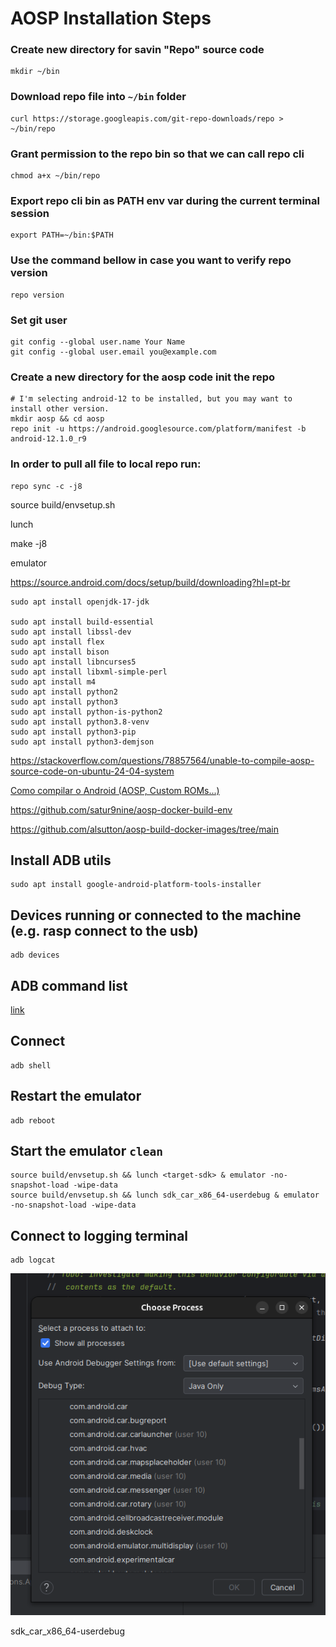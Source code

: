 # AOSP Installation Steps


### Create new directory for savin "Repo" source code
```
mkdir ~/bin
```

### Download repo file into `~/bin` folder
```
curl https://storage.googleapis.com/git-repo-downloads/repo > ~/bin/repo
```

### Grant permission to the repo bin so that we can call repo cli
```
chmod a+x ~/bin/repo
```

### Export repo cli bin as PATH env var during the current terminal session
```
export PATH=~/bin:$PATH
```

### Use the command bellow in case you want to verify repo version 
```
repo version
```

### Set git user
```
git config --global user.name Your Name
git config --global user.email you@example.com
```
### Create a new directory for the aosp code init the repo
```
# I'm selecting android-12 to be installed, but you may want to install other version. 
mkdir aosp && cd aosp
repo init -u https://android.googlesource.com/platform/manifest -b android-12.1.0_r9
```

### In order to pull all file to local repo run:
```
repo sync -c -j8
```



source build/envsetup.sh

lunch

make -j8

emulator

https://source.android.com/docs/setup/build/downloading?hl=pt-br


```
sudo apt install openjdk-17-jdk

sudo apt install build-essential
sudo apt install libssl-dev
sudo apt install flex
sudo apt install bison
sudo apt install libncurses5
sudo apt install libxml-simple-perl
sudo apt install m4
sudo apt install python2
sudo apt install python3
sudo apt install python-is-python2
sudo apt install python3.8-venv
sudo apt install python3-pip
sudo apt install python3-demjson
```


https://stackoverflow.com/questions/78857564/unable-to-compile-aosp-source-code-on-ubuntu-24-04-system



[Como compilar o Android (AOSP, Custom ROMs...)](https://www.youtube.com/watch?v=vX8t9l8gnT0)


https://github.com/satur9nine/aosp-docker-build-env


https://github.com/alsutton/aosp-build-docker-images/tree/main


## Install ADB utils
```
sudo apt install google-android-platform-tools-installer
```

## Devices running or connected to the machine (e.g. rasp connect to the usb)

```
adb devices
```

## ADB command list
[link](https://gist.github.com/Pulimet/5013acf2cd5b28e55036c82c91bd56d8)

## Connect
```
adb shell
```

## Restart the emulator  
```
adb reboot
```

## Start the emulator `clean`
```
source build/envsetup.sh && lunch <target-sdk> & emulator -no-snapshot-load -wipe-data
source build/envsetup.sh && lunch sdk_car_x86_64-userdebug & emulator -no-snapshot-load -wipe-data
```

## Connect to logging terminal
```
adb logcat
```

![alt text](image.png)


sdk_car_x86_64-userdebug